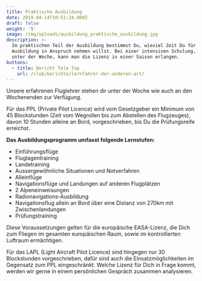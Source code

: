 ```yaml
---
title: Praktische Ausbildung
date: 2019-04-14T10:51:24.000Z
draft: false
weight: '5'
image: /img/uploads/ausbildung_praktische_ausbildung.jpg
description: >-
  Im praktischen Teil der Ausbildung bestimmst Du, wieviel Zeit Du für die
  Ausbildung in Anspruch nehmen willst. Bei einer intensiven Schulung, auch
  unter der Woche, kann man die Lizenz in einer Saison erlangen.
buttons:
  - title: Bericht Tele Top
    url: /club/berichte/lernfahrer-der-anderen-art/
---
```

Unsere erfahrenen Fluglehrer stehen dir unter der Woche wie auch an den Wochenenden zur Verfügung.

Für das PPL (Private Pilot Licence) wird vom Gesetzgeber ein Minimum von 45 Blockstunden (Zeit vom Wegrollen bis zum Abstellen des Flugzeuges), davon 10 Stunden alleine an Bord, vorgeschrieben, bis Du die Prüfungsreife erreichst.

**Das Ausbildungsprogramm umfasst folgende Lernstufen:**

* Einführungsflüge
* Fluglagentraining
* Landetraining
* Aussergewöhnliche Situationen und Notverfahren
* Alleinflüge
* Navigationsflüge und Landungen auf anderen Flugplätzen
* 2 Alpeneinweisungen
* Radionavigations-Ausbildung
* Navigationsflug allein an Bord über eine Distanz von 270km mit Zwischenlandungen
* Prüfungstraining

Diese Voraussetzungen gelten für die europäische EASA-Lizenz, die Dich zum Fliegen im gesamten europäischen Raum, sowie im kontrollierten Luftraum ermächtigen.

Für das LAPL (Light Aircraft Pilot Licence) sind hingegen nur 30 Blockstunden vorgeschrieben, dafür sind auch die Einsatzmöglichkeiten im Gegensatz zum PPL eingeschränkt. Welche Lizenz für Dich in Frage kommt, werden wir gerne in einem persönlichen Gespräch zusammen analysieren.
